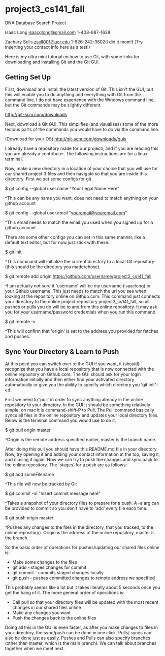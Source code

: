project3_cs141_fall
===================

DNA Database Search Project

Isaac Long isaacglong@gmail.com 1-408-887-1628

Zachary Sells zsell001@ucr.edu 1-626-242-3802(I did it mom!)
(Try inserting your contact info here as a test!)

Here is my ultra mini tutorial on how to use Git, with some links for 
downloading and installing Git and the Git GUI.

Getting Set Up
--------------

First, download and install the latest version of Git. This isn't the GUI,
but this will enable you to do anything and everything with Git from the
command line. I do not have experience with the Windows command line, but
the Git commands may be slightly different.

http://git-scm.com/downloads

Next, download a Git GUI. This simplifies (and visualizes) some of the more 
tedious parts of the commands you would have to do via the command line.

(Download for your OS) http://git-scm.com/downloads/guis

I already have a repository made for our projecti, and if you are reading
this you are already a contributer. The following instructions are for a 
linux terminal.

Now, make a new directory in a location of your choice that you will use
for our shared project 3 files and then navigate so that you are inside
this directory. First we set some configs for git.  

$ git config --global user.name "Your Legal Name Here"

^This can be any name you want, does not need to match anything on your 
github account 

$ git config --global user.email "youremail@youremail.com"

^This email needs to match the email you used when you signed up for a 
github account

There are some other configs you can set in this same manner, like a
default text editor, but for now just stick with these.

$ git init

^This command will initialize the current directory to a local Git 
repository (this should be the directory you made/chose).

$ git remote add origin https://github.com/username/project3_cs141_fall

^I am actually not sure if 'username' will be my username (isaaclong) or 
your Github username. This just needs to match the url you see when looking
at the repository online on Github.com. This command just connects your 
directory to the online project repository project3_cs141_fall, so all 
pushes or pulls you do will be to and from this online repository. It may
ask you for your username/password credentials when you run this command.

$ git remote -v

^This will confirm that 'origin' is set to the address you provided for
fetches and pushes.

Sync Your Directory & Learn to Push
----------------------------------- 

At this point you can switch over to the GUI if you want, it (should) 
recognize that you have a local repository that is now connected with the
online repository on Github.com. The GUI should ask for your login
information initially and then either find your activated directory 
automatically or give you the ability to specify which directory you 'git 
init'-ed.

First we need to 'pull' in order to sync anything already in the online 
repository to your directory. In the GUI it should be something relatively
simple, on mac it is command-shift-P to Pull. The Pull command basically
syncs all files in the online repository and updates your local directory
files. Below is the terminal command you would use to do it.

$ git pull origin master

^Origin is the remote address specified earlier, master is the branch name.

After doing this pull you should have this README.md file in your
directory. Now, try opening it and adding your contact information at the 
top, saving it, and closing it again. Now we can try to push the changes 
and sync back to the online repository. The 'stages' for a push are as 
follows:
 
$ git add someFilename

^This file will now be tracked by Git

$ git commit -m "Insert commit message here" 

^Takes a snapshot of your directory files to prepare for a push. A -a arg 
can be provided to commit so you don't have to 'add' every file each time.

$ git push origin master 

^Pushes any changes to the files in the directory, that you tracked, to 
the online repository). Origin is the address of the online repository,
master is the branch.

So the basic order of operations for pushes/updating our shared files
online is:

* Make some changes to the files
* git add - stages changes for commit
* git commit - commits staged changes locally
* git push - pushes committed changes to remote address we specified

This probably seems like a lot but it takes literally about 5 seconds once
you get the hang of it. The more general order of operations is:

* Call pull so that your directory files will be updated with the most
recent changes in our shared files online
* Make any changes you want
* Push the changes back to the online files

Doing all this in the GUI is even faster, as after you make changes to 
files in your directory, the sync/push can be done in one click. Pulls/
syncs can also be done just as easily. Pushes and Pulls can also specify
branches (other than master, which is the main branch). We can talk about
branches together when we meet next.

